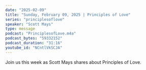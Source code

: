 ```yaml
---
date: "2025-02-09"
title: "Sunday, February 09, 2025 | Principles of Love"
series: "principlesoflove"
speaker: "Scott Mays"
type: message
podcast: "PrinciplesofLove.m4a"
podcast_bytes: "59332152"
podcast_duration: "31:16"
youtube_id: "NCntlVkSCJA"
---
```

Join us this week as Scott Mays shares about Principles of Love.